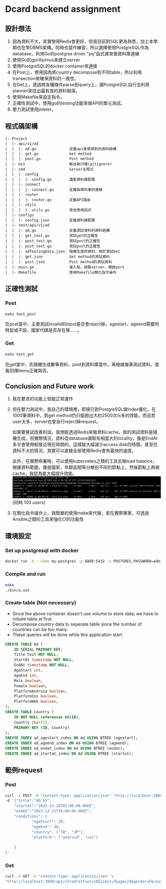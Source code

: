 # Dcard backend assignment

## 設計想法
1. 因為資料不大，其實使用Redis會更好，但我目前對SQL更為熟悉，加上本學期也在學DBMS架構。同時也當作練習，所以選擇使用PostgreSQL作為database，利用Go的postgres driver "pq"函式庫來做資料庫連線
2. 使用Go的gorilla/mux來建立server
3. 使用PostgreSQL的docker container來連接
4. 在Post上，使用因為將country decompose到不同table，所以利用transection來確保資料的一致性。
5. 在Get上，透過將各種條件parse到query上，讓PostgreSQL自行去利用planner來找出最有效的資料取得。
5. 使用Makefile來設定指令。
6. 正確性測試中，使用go的testing功能來做API的單元測試。
7. 壓力測試使用jmeter。

## 程式碼架構
```
|- Project
|  |- api/v1/ad
|  |  |- ad.go               定義api會使用到的資料結構
|  |  |- get.go              Get method
|  |  |- post.go             Post method
|  |- bin                    輸出執行檔(gitignore)
|  |- cmd                    Server主程式
|  |  |- config
|  |  |  |- config.go        讀取資料庫配置
|  |  |- connect
|  |  |  |- connect.go       定義與資料庫的連線
|  |  |- router
|  |  |  |- router.go        定義API路由
|  |  |- utils
|  |  |  |- utils.go         其他常用函式
|  |- configs 
|  |  |- config.json         定義資料庫配置
|  |- test/api/v1/ad
|  |  |- ad.go               定義測試資料的資料結構
|  |  |- get_test.go         測試get的正確性
|  |  |- post_test.go        測試post的正確性
|  |  |- post_test.go        測試post的正確性
|  |  |- adTestingData.json  隨機生成的資料，用於測試Get
|  |  |- get.json            Get method的測試資料
|  |  |- post.json           Post method的測試資料
|  |- main.go                進入點，啟動server，開啟port
|  |- Makefile               使用Makefile簡化指令操作
```


## 正確性測試
### Post
```sh
make test_post
```
在post當中，主要測試invalid的input是否會reject掉，agestart、ageend需要同時設或不設、國家代碼是否存在等......。
### Get
```sh
make test_get
```
在get當中，先隨機生成數筆資料，post到資料庫當中，再根據幾筆測試資料，查看回傳items正確與否。

## Conclusion and Future work
1. 我在要求的功能上皆能正常運作
2. 但在壓力測試中，我自己的環境裡，即便已對PostgreSQL做index優化，在1000筆資料中，對get method仍只能跑出大約2500次/s多的效能，而且若user太多，server也會自行reject掉request。
   
   如果要嘗試改善的話，我想能透過Redis來做資料cache。我的測試資料是隨機生成，但實際情況，資料從database讀取有相當大的locality，像是EndAt多半會使用較接近現在時間的。這樣能大幅減少access disk的時間。甚至在資料不大的情況，其實可以直接全部使用Redis會有最快的速度。
   
   此外，在實際佈署時，可以使用kubernetes之類的工具去做load balance，根據資料範圍，像是國家，年齡區間等分散到不同的節點上，然後節點上再做cache，我認為能大幅提升效能。
![](img/pressure_test.png) (同時 100 users)
3. 在簡化指令操作上，我簡單的使用make來代替，若在實際專案，可透過Ansible之類的工具來強化CI的功能性

## 環境設定
### Set up postgresql with docker
```sh
docker run -d --name my-postgres -p 8888:5432 -e POSTGRES_PASSWORD=admin postgres:14-alpine3.17
```

### Compile and run

```sh
make
./bin/a.out
```

### Create table (Not necessary)
* Since the above container doesn't use volume to store data, we have to initiate table at first.
* Decompose country data to seperate table since the number of countries can be too many.
* These queries will be done while this application start.
```sql
CREATE TABLE Ad (
    ID SERIAL PRIMARY KEY,
    Title text NOT NULL,
    StartAt timestamp NOT NULL,
    EndAt timestamp NOT NULL,
    AgeStart int,
    AgeEnd int,
    Male boolean,
    Female boolean,
    PlatformAndroid boolean,
    PlatformIos boolean,
    PlatformWeb boolean,
);
CREATE TABLE Country (
    ID NOT NULL references Ad(ID),
    Country char(2),
    PRIMARY KEY (ID, Country)
);
CREATE INDEX ad_agestart_index ON Ad USING BTREE (agestart);
CREATE INDEX ad_ageend_index ON Ad USING BTREE (ageend);
CREATE INDEX ad_endat_index ON Ad USING BTREE (endat);
CREATE INDEX ad_startat_index ON Ad USING BTREE (startat);
```

## 範例request
### Post
```sh
curl -X POST -H "Content-Type: application/json" "http://localhost:3000/api/v1/ad" \
-d '{"title":"AD 55", 
    "startAt":"2023-12-10T03:00:00.000Z",
    "endAt":"2023-12-31T16:00:00.000Z",
    "conditions": {
            "ageStart": 20,
            "ageEnd": 30,
            "country": ["TW", "JP"],
            "platform": ["android", "ios"]
        
    }  
}'
```
### Get
```sh
curl -X GET -H "Content-Type: application/json" \
"http://localhost:3000/api/v1/ad?offset=10&limit=3&age=24&gender=F&country=TW&platform=ios"

```